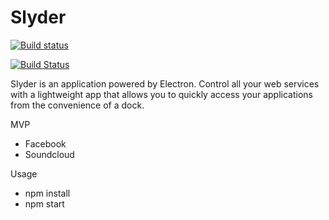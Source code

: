 # Slyder

[![Build status](https://ci.appveyor.com/api/projects/status/i3kv3d1ecfcshsey/branch/master?svg=true)](https://ci.appveyor.com/project/srashee/slyder/branch/master)

[![Build Status](https://travis-ci.org/SabreTech/Slyder.svg?branch=master)](https://travis-ci.org/SabreTech/Slyder)


Slyder is an application powered by Electron. Control all your web services with a lightweight app that allows you to quickly access  your applications from the convenience of a dock.

MVP
  - Facebook
  - Soundcloud

Usage
  - npm install
  - npm start

